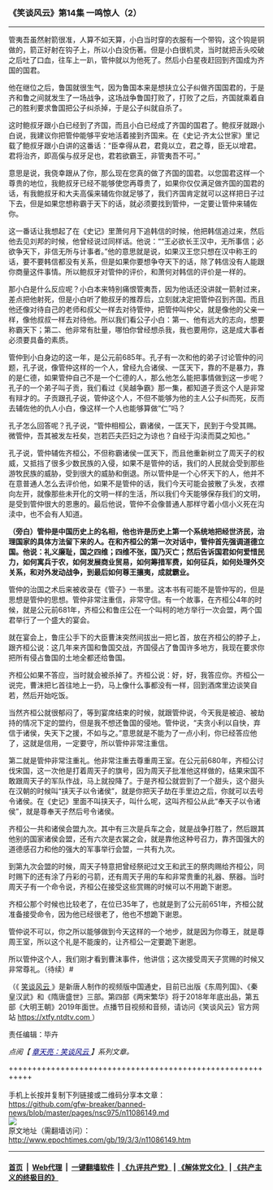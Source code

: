 ### 《笑谈风云》第14集 一鸣惊人（2）
------------------------

<p>
 管夷吾虽然射箭很准，人算不如天算，小白当时穿的衣服有一个带钩，这个钩是铜做的，箭正好射在钩子上，所以小白没伤著。但是小白很机灵，当时就把舌头咬破之后吐了口血，往车上一趴，管仲就以为他死了。然后小白星夜赶回到齐国成为齐国的国君。
</p>
<p>
 他在继位之后，鲁国就很生气，因为鲁国本来是想扶立公子纠做齐国国君的，于是齐和鲁之间就发生了一场战争，这场战争鲁国打败了，打败了之后，齐国就乘着自己的胜利要求鲁国把公子纠杀掉，于是公子纠就自杀了。
</p>
<p>
 这时鲍叔牙跟小白已经到了齐国，而且小白已经成了齐国的国君了。鲍叔牙就跟小白说，我建议你把管仲能够平安地活着接到齐国来。在《史记‧齐太公世家》里记载了鲍叔牙跟小白讲的这番话：“臣幸得从君，君竟以立，君之尊，臣无以增君。君将治齐，即高傒与叔牙足也，君若欲霸王，非管夷吾不可。”
</p>
<p>
 意思是说，我侥幸跟从了你，那么现在您真的做了齐国的国君。以您国君这样一个尊贵的地位，我鲍叔牙已经不能够使您再尊贵了，如果你仅仅满足做齐国的国君的话，有我鲍叔牙和大夫高傒来辅佐你就足够了，我们齐国肯定就可以这样把日子过下去，但是如果您想称霸于天下的话，就必须要找到管仲，一定要让管仲来辅佐你。
</p>
<p>
 这一番话让我想起了在《史记》里萧何月下追韩信的时候，他把韩信追过来，然后他去见刘邦的时候，他曾经说过同样话。他说：““王必欲长王汉中，无所事信；必欲争天下，非信无所与计事者。”他的意思就是说，如果汉王您只想在汉中称王的话，要不要韩信都没有关系，但是如果你要想争夺天下的话，除了韩信没有人能跟你商量这件事情。所以鲍叔牙对管仲的评价，和萧何对韩信的评价是一样的。
</p>
<p>
 那小白是什么反应呢？小白本来特别痛恨管夷吾，因为他话还没讲就一箭射过来，差点把他射死，但是小白听了鲍叔牙的推荐后，立刻就决定把管仲召到齐国。而且他还像对待自己的老师和叔父一样去对待管仲，把管仲叫仲父，就是像他的父亲一样，像他叔叔一样去对待他。所以我们看公子小白：第一、他有远大的志向，想要称霸天下；第二、他非常有肚量，哪怕你曾经想杀我，我也要用你，这是成大事者必须要具备的素质。
</p>
<p>
 管仲到小白身边的这一年，是公元前685年。孔子有一次和他的弟子讨论管仲的问题，孔子说，像管仲这样的一个人，曾经九合诸侯、一匡天下，靠的不是暴力，靠的是仁德，如果管仲自己不是一个仁德的人，那么他怎么能把事情做到这一步呢？孔子的一个弟子叫子贡，我们看过《吴越争霸》那一集，都知道子贡这个人是非常有辩才的。子贡跟孔子说，管仲这个人，不但不能够为他的主人公子纠而死，反而去辅佐他的仇人小白，像这样一个人也能够算做“仁”吗？
</p>
<p>
 孔子怎么回答呢？孔子说，“管仲相桓公，霸诸侯，一匡天下，民到于今受其赐。微管仲，吾其被发左衽矣，岂若匹夫匹妇之为谅也？自经于沟渎而莫之知也。”
</p>
<p>
 孔子说，管仲辅佐齐桓公，不但称霸诸侯一匡天下，而且他重新树立了周天子的权威，又抵挡了很多少数民族的入侵，如果不是管仲的话，我们的人民就会受到那些游牧民族的威胁，受到很大的威胁和倒退。所以管仲是一个心怀天下的人，他并不在意普通人怎么去评价他，如果不是管仲的话，我们今天可能会披散了头发，衣襟向左开，就像那些未开化的文明一样的生活，所以我们今天能够保存我们的文明，是受到管仲很大的恩惠的。最后他说，管仲不会像普通人那样守着小信小义死在沟渎中，也不会有人知道。
</p>
<p>
 <strong>
  （旁白）管仲是中国历史上的名相，他也许是历史上第一个系统地把经世济民，治理国家的具体方法留下来的人。在和齐桓公的第一次对话中，管仲首先强调道德立国。他说：礼义廉耻，国之四维；四维不张，国乃灭亡；然后告诉国君如何爱惜民力，如何寓兵于农，如何发展商业贸易，如何筹措军费，如何征兵，如何处理外交关系，和对外发动战争，到最后如何尊王攘夷，成就霸业。
 </strong>
</p>
<p>
 管仲的治国之术后来被收录在《管子》一书里。这本书有可能不是管仲写的，但是思想是管仲的思想。管仲非常注重信，非常守信。有一个故事，在齐桓公4年的时候，就是公元前681年，齐桓公和鲁庄公在一个叫柯的地方举行一次会盟，两个国君举行了一个盛大的宴会。
</p>
<p>
 就在宴会上，鲁庄公手下的大臣曹沫突然间拔出一把匕首，放在齐桓公的脖子上，跟齐桓公说：这几年来齐国和鲁国交战，齐国侵占了鲁国许多地方，我现在要求你把所有侵占鲁国的土地全都还给鲁国。
</p>
<p>
 齐桓公如果不答应，当时就会被杀掉了。齐桓公说：好，好，我答应你。齐桓公一说完，曹沫把匕首往地上一扔，马上像什么事都没有一样，回到酒席里边谈笑自若，然后开始吃饭。
</p>
<p>
 当然齐桓公就很郁闷了，等到宴席结束的时候，就跟管仲说，今天我是被迫、被劫持的情况下定的盟约，但是我不想还鲁国的侵地。管仲说，“夫贪小利以自快，弃信于诸侯，失天下之援，不如与之。”意思就是不能为了一点小利，你已经答应他了，这就是信用，一定要守，所以管仲非常注重信。
</p>
<p>
 第二就是管仲非常注重礼。他非常注重去尊重周王室。在公元前680年，齐桓公讨伐宋国，这一次他是打着周天子的旗号，因为周天子批准他这样做的，结果宋国不敢跟周天子的军队作战，马上就投降了。于是齐桓公就尝到了一个甜头，这个甜头在汉朝的时候叫“挟天子以令诸侯”，就是你把天子劫在手里边之后，你就可以去号令诸侯。在《史记》里面不叫挟天子，叫什么呢，这叫齐桓公从此“奉天子以令诸侯”，就是尊奉天子然后号令诸侯。
</p>
<p>
 齐桓公一共和诸侯会盟九次。其中有三次是兵车之会，就是战争打胜了，然后跟其他别的国家诸侯会盟，还有六次是衣裳之会，就是靠他这种号召力，靠齐国强大的道德感召力和他的强大的军事举行会盟，一共有九次。
</p>
<p>
 到第九次会盟的时候，周天子特意把曾经祭祀过文王和武王的祭肉赐给齐桓公，同时赐下的还有涂了丹彩的弓箭，还有周天子用的车和非常贵重的礼器、祭器。当时周天子有一个命令说，齐桓公在接受这些赏赐的时候可以不用跪下谢恩。
</p>
<p>
 齐桓公那个时候也比较老了，在位已35年了，也就是到了公元前651年，齐桓公就准备接受命令，因为他已经很老了，他也不想跪下谢恩。
</p>
<p>
 管仲说不可以，你之所以能够做到今天这样的一个地步，就是因为你尊王，就是尊周王室，所以这个礼是不能废的，让齐桓公一定要跪下谢恩。
</p>
<p>
 所以管仲这个人，我们刚才看到曹沫事件，他讲信；这次接受周天子赏赐的时候又非常尊礼。（待续）#
</p>
<p>
 （《
 <a href="http://www.epochtimes.com/gb/tag/%E7%AC%91%E8%B0%88%E9%A3%8E%E4%BA%91.html">
  笑谈风云
 </a>
 》是新唐人制作的视频版中国通史，目前已出版《东周列国》、《秦皇汉武》和《隋唐盛世》三部。第四部《两宋繁华》将于2018年年底出品，第五部《大明王朝》2019年面世。点播节目视频和音频，请访问《笑谈风云》官方网站
 <a href="https://xtfy.ntdtv.com" rel="noopener noreferrer" target="_blank">
  https://xtfy.ntdtv.com
 </a>
 ）
</p>
<p>
 责任编辑：毕卉
</p>
<p>
 <em>
  点阅【
  <span style="color: #000080;">
   <a href="http://www.epochtimes.com/gb/tag/%E7%AB%A0%E5%A4%A9%E4%BA%AE%EF%BC%9A%E7%AC%91%E8%AB%87%E9%A2%A8%E9%9B%B2.html" style="color: #000080;">
    章天亮：笑谈风云
   </a>
  </span>
  】系列文章。
 </em>
</p>

+++++++++++++++++++++++++++++++++++++++++++++++++++++++++++<br/><br/>
手机上长按并复制下列链接或二维码分享本文章：<br/>
https://github.com/gfw-breaker/banned-news/blob/master/pages/nsc975/n11086149.md <br/>
<a href='https://github.com/gfw-breaker/banned-news/blob/master/pages/nsc975/n11086149.md'><img src='https://github.com/gfw-breaker/banned-news/blob/master/pages/nsc975/n11086149.md.png'/></a> <br/>
原文地址（需翻墙访问）：http://www.epochtimes.com/gb/19/3/3/n11086149.htm


------------------------
#### [首页](https://github.com/gfw-breaker/banned-news/blob/master/README.md) &nbsp;|&nbsp; [Web代理](https://github.com/labour-camp/helloworld) &nbsp;|&nbsp; [一键翻墙软件](https://github.com/gfw-breaker/nogfw/blob/master/README.md) &nbsp;| [《九评共产党》](https://github.com/gfw-breaker/9ping.md/blob/master/README.md#九评之一评共产党是什么) | [《解体党文化》](https://github.com/gfw-breaker/jtdwh.md/blob/master/README.md) | [《共产主义的终极目的》](https://github.com/gfw-breaker/gczydzjmd.md/blob/master/README.md)

